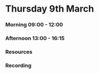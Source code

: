 # Thursday 9th March

### Morning 09:00 - 12:00
 

### Afternoon 13:00 - 16:15



### Resources



### Recording